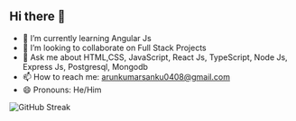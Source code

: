 ## Hi there 👋



- 🌱 I’m currently learning Angular Js
- 👯 I’m looking to collaborate on Full Stack Projects
- 💬 Ask me about HTML,CSS, JavaScript, React Js, TypeScript, Node Js, Express Js, Postgresql, Mongodb
- 📫 How to reach me: arunkumarsanku0408@gmail.com
- 😄 Pronouns: He/Him


![GitHub Streak](https://github-readme-streak-stats.herokuapp.com/?user=arunkumarsanku&theme=light&hide_border=false)
